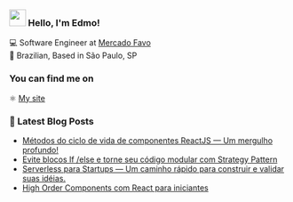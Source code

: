 ### <img src="https://media.giphy.com/media/hvRJCLFzcasrR4ia7z/giphy.gif" width="30px"> Hello, I'm Edmo!

💻 Software Engineer at [Mercado Favo](https://github.com/mercadofavo) <br>
🏡 Brazilian, Based in São Paulo, SP

### You can find me on

⚛️ [My site](https://edmolima.com) <br>
 
### 📕 Latest Blog Posts

<!-- BLOG:START -->
- [Métodos do ciclo de vida de componentes ReactJS — Um mergulho profundo!
](https://medium.com/creditas-tech/m%C3%A9todos-do-ciclo-de-vida-de-componentes-reactjs-um-mergulho-profundo-332ed7b3b782)
- [Evite blocos If /else e torne seu código modular com Strategy Pattern](https://medium.com/creditas-tech/evite-blocos-if-else-e-torne-seu-c%C3%B3digo-modular-com-strategy-pattern-e01b31cffb88)
- [Serverless para Startups — Um caminho rápido para construir e validar suas idéias.](https://medium.com/creditas-tech/serverless-para-startups-um-caminho-r%C3%A1pido-para-construir-e-validar-suas-id%C3%A9ias-64a556f2d34f)
- [High Order Components com React para iniciantes](https://medium.com/creditas-tech/high-order-components-para-iniciantes-b4c80e054b7e?source=your_stories_page-------------------------------------)
<!-- BLOG:END -->
